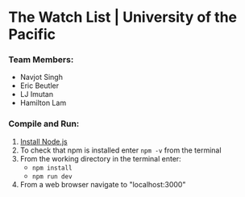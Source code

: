 # **The Watch List** | University of the Pacific #

### Team Members: ###
- Navjot Singh
- Eric Beutler
- LJ Imutan
- Hamilton Lam

### Compile and Run: ###
1. [Install Node.js](https://nodejs.org/en/)
2. To check that npm is installed enter `npm -v` from the terminal
3. From the working directory in the terminal enter:
    - `npm install`
    - `npm run dev`
4. From a web browser navigate to "localhost:3000"
